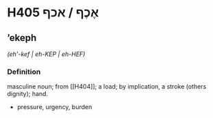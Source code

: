 # H405 אֶכֶף / אכף

## ʼekeph

_(eh'-kef | eh-KEP | eh-HEF)_

### Definition

masculine noun; from [[H404]]; a load; by implication, a stroke (others dignity); hand.

- pressure, urgency, burden
